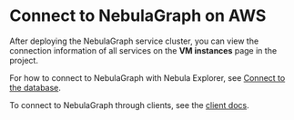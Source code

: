 # Connect to NebulaGraph on AWS

After deploying the NebulaGraph service cluster, you can view the connection information of all services on the **VM instances** page in the project.

For how to connect to NebulaGraph with Nebula Explorer, see [Connect to the database](../../nebula-explorer/deploy-connect/ex-ug-connect.md).

To connect to NebulaGraph through clients, see the [client docs](../../14.client/1.nebula-client.md).
